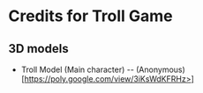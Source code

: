 # Credits for Troll Game

## 3D models
- Troll Model (Main character)
-- (Anonymous)[https://poly.google.com/view/3iKsWdKFRHz>]